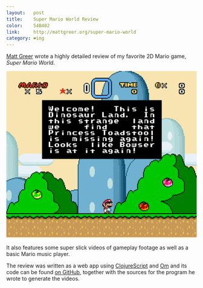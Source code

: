 ```yaml
---
layout:   post
title:    Super Mario World Review
color:    54B402
link:     http://mattgreer.org/super-mario-world
category: ❤ing
---
```


[Matt Greer][mattgreer] wrote a highly detailed review of my favorite 2D Mario
game, _Super Mario World_.

<div class="image">
    <img src="/img/super-mario-world.png" alt="Welcome!">
</div>

It also features some super slick videos of gameplay footage as well as a basic
Mario music player.

The review was written as a web app using [ClojureScript] and [Om] and its code
can be found [on GitHub][repo], together with the sources for the program he
wrote to generate the videos.

[mattgreer]: https://twitter.com/cityfortyone
[clojurescript]: https://github.com/clojure/clojurescript
[om]: https://github.com/swannodette/om
[repo]: https://github.com/city41/mario-review
